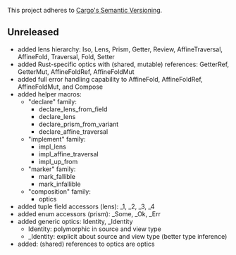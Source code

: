 This project adheres to [Cargo's Semantic Versioning](https://doc.rust-lang.org/cargo/reference/semver.html).

## Unreleased

- added lens hierarchy: Iso, Lens, Prism, Getter, Review, AffineTraversal, AffineFold, Traversal, Fold, Setter
- added Rust-specific optics with (shared, mutable) references: GetterRef, GetterMut, AffineFoldRef, AffineFoldMut
- added full error handling capability to AffineFold, AffineFoldRef, AffineFoldMut, and Compose
- added helper macros:
  - "declare" family:
    - declare_lens_from_field
    - declare_lens
    - declare_prism_from_variant
    - declare_affine_traversal
  - "implement" family:
    - impl_lens
    - impl_affine_traversal
    - impl_up_from
  - "marker" family:
    - mark_fallible
    - mark_infallible
  - "composition" family:
    - optics
- added tuple field accessors (lens): _1, _2, _3, _4
- added enum accessors (prism): _Some, _Ok, _Err
- added generic optics: Identity, _Identity
  - Identity: polymorphic in source and view type
  - _Identity: explicit about source and view type (better type inference)
- added: (shared) references to optics are optics
